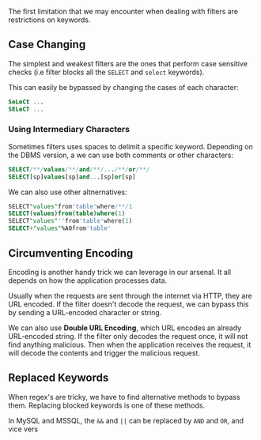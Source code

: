 The first limitation that we may encounter when dealing with filters are restrictions on keywords.
## Case Changing
The simplest and weakest filters are the ones that perform case sensitive checks (i.e filter blocks all the `SELECT` and `select` keywords).

This can easily be bypassed by changing the cases of each character:
```sql
SeLeCt ...
SELeCT ...
```
### Using Intermediary Characters
Sometimes filters uses spaces to delimit a specific keyword. Depending on the DBMS version, a we can use both comments or other characters:
```sql
SELECT/**/values/**/and/**/.../**/or/**/
SELECT[sp]values[sp]and...[sp]or[sp]
```

We can also use other altnernatives:
```sql
SELECT"values"from'table'where/**/1
SELECT(values)from(table)where(1)
SELECT"values"''from'table'where(1)
SELECT+"values"%A0from'table'
```
## Circumventing Encoding
Encoding is another handy trick we can leverage in our arsenal. It all depends on how the application processes data.

Usually when the requests are sent through the internet via HTTP, they are URL encoded. If the filter doesn't decode the request, we can bypass this by sending a URL-encoded character or string.

We can also use **Double URL Encoding**, which URL encodes an already URL-encoded string. If the filter only decodes the request once, it will not find anything malicious. Then when the application receives the request, it will decode the contents and trigger the malicious request.
## Replaced Keywords
When regex's are tricky, we have to find alternative methods to bypass them. Replacing blocked keywords is one of these methods.

In MySQL and MSSQL, the `&&` and `||` can be replaced by `AND` and `OR`, and vice vers